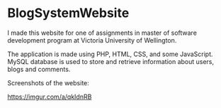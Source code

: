 # BlogSystemWebsite

I made this website for one of assignments in master of software development program at Victoria University of Wellington.

The application is made using PHP, HTML, CSS, and some JavaScript. MySQL database is used to store and retrieve information about users, blogs and comments.

Screenshots of the website:

https://imgur.com/a/qkIdnRB

